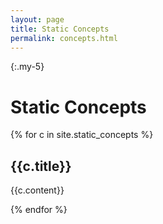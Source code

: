 ```yaml
---
layout: page
title: Static Concepts
permalink: concepts.html
---
```

{:.my-5}
# Static Concepts

{% for c in site.static_concepts %}

## {{c.title}}

{{c.content}}

{% endfor %}
